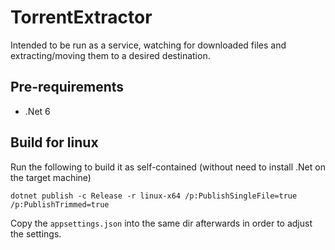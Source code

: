 # TorrentExtractor
Intended to be run as a service, watching for downloaded files and extracting/moving them to a desired destination.

## Pre-requirements 
- .Net 6

## Build for linux
Run the following to build it as self-contained (without need to install .Net on the target machine)
```
dotnet publish -c Release -r linux-x64 /p:PublishSingleFile=true /p:PublishTrimmed=true
```
Copy the `appsettings.json` into the same dir afterwards in order to adjust the settings.
